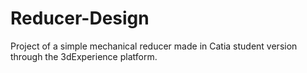 # Reducer-Design
Project of a simple mechanical reducer made in Catia student version through the 3dExperience platform.
